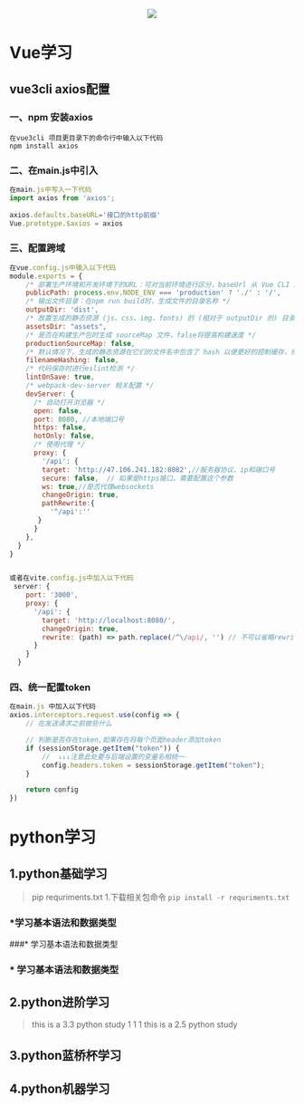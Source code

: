 <!-- logo -->
<p align="center">
    <img src="https://img2.baidu.com/it/u=2821710197,1569160826&fm=253&fmt=auto&app=138&f=PNG?w=600&h=421" />
</p>

# Vue学习

## vue3cli axios配置

### 一、npm 安装axios

```shell
在vue3cli 项目更目录下的命令行中输入以下代码
npm install axios
```

### 二、在main.js中引入

```js
在main.js中写入一下代码
import axios from 'axios';
 
axios.defaults.baseURL='接口的http前缀'
Vue.prototype.$axios = axios
```

### 三、配置跨域

```js
在vue.config.js中输入以下代码
module.exports = {
    /* 部署生产环境和开发环境下的URL：可对当前环境进行区分，baseUrl 从 Vue CLI 3.3 起已弃用，要使用publicPath */
    publicPath: process.env.NODE_ENV === 'production' ? './' : '/',
    /* 输出文件目录：在npm run build时，生成文件的目录名称 */
    outputDir: 'dist',
    /* 放置生成的静态资源 (js、css、img、fonts) 的 (相对于 outputDir 的) 目录 */
    assetsDir: "assets",
    /* 是否在构建生产包时生成 sourceMap 文件，false将提高构建速度 */
    productionSourceMap: false,
    /* 默认情况下，生成的静态资源在它们的文件名中包含了 hash 以便更好的控制缓存，你可以通过将这个选项设为 false 来关闭文件名哈希。(false的时候就是让原来的文件名不改变) */
    filenameHashing: false,
    /* 代码保存时进行eslint检测 */
    lintOnSave: true,
    /* webpack-dev-server 相关配置 */
    devServer: {
      /* 自动打开浏览器 */
      open: false,
      port: 8080, //本地端口号
      https: false,
      hotOnly: false,
      /* 使用代理 */
      proxy: {
        '/api': {
        target: 'http://47.106.241.182:8082',//服务器协议、ip和端口号
        secure: false,  // 如果是https接口，需要配置这个参数
        ws: true,//是否代理websockets
        changeOrigin: true,
        pathRewrite:{
          '^/api':''
       }
      }
    },
  }
}


或者在vite.config.js中加入以下代码
 server: {
    port: '3000',
    proxy: {
      '/api': {
        target: 'http://localhost:8080/',
        changeOrigin: true,
        rewrite: (path) => path.replace(/^\/api/, '') // 不可以省略rewrite
      }
    }
  }
```

### 四、统一配置token

```js
在main.js 中加入以下代码
axios.interceptors.request.use(config => {
    // 在发送请求之前做些什么

    // 判断是否存在token,如果存在将每个页面header添加token
    if (sessionStorage.getItem("token")) {
        //  ↓↓↓注意此处要与后端设置的变量名相统一
        config.headers.token = sessionStorage.getItem("token");
    }

    return config
})
```

# python学习

## 1.python基础学习
> pip requriments.txt
> 1.下载相关包命令 ```pip install -r requriments.txt```

### *学习基本语法和数据类型
###* 学习基本语法和数据类型

### * 学习基本语法和数据类型

## 2.python进阶学习
> this is a 3.3 python study
> 1
> 1
> 1
> this is a 2.5 python study

## 3.python蓝桥杯学习

## 4.python机器学习

